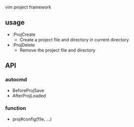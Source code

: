 
vim project framework

## usage

* :ProjCreate
  - Create a project file and directory in current directory
* :ProjDelete
  - Remove the project file and directory

## API

### autocmd

* BeforeProjSave
* AfterProjLoaded

### function

* proj#config(file, ...)
